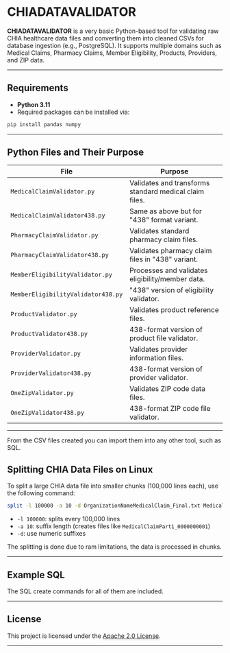 # CHIADATAVALIDATOR

**CHIADATAVALIDATOR** is a very basic Python-based tool for validating raw CHIA healthcare data files and converting them into cleaned CSVs for database ingestion (e.g., PostgreSQL). It supports multiple domains such as Medical Claims, Pharmacy Claims, Member Eligibility, Products, Providers, and ZIP data.

---

## Requirements

* **Python 3.11**
* Required packages can be installed via:

```bash
pip install pandas numpy
```


---

## Python Files and Their Purpose

| File                               | Purpose                                                |
| ---------------------------------- | ------------------------------------------------------ |
| `MedicalClaimValidator.py`         | Validates and transforms standard medical claim files. |
| `MedicalClaimValidator438.py`      | Same as above but for "438" format variant.            |
| `PharmacyClaimValidator.py`        | Validates standard pharmacy claim files.               |
| `PharmacyClaimValidator438.py`     | Validates pharmacy claim files in "438" variant.       |
| `MemberEligibilityValidator.py`    | Processes and validates eligibility/member data.       |
| `MemberEligibilityValidator438.py` | "438" version of eligibility validator.                |
| `ProductValidator.py`              | Validates product reference files.                     |
| `ProductValidator438.py`           | 438-format version of product file validator.          |
| `ProviderValidator.py`             | Validates provider information files.                  |
| `ProviderValidator438.py`          | 438-format version of provider validator.              |
| `OneZipValidator.py`               | Validates ZIP code data files.                         |
| `OneZipValidator438.py`            | 438-format ZIP code file validator.                    |

---

From the CSV files created you can import them into any other tool, such as SQL.

## Splitting CHIA Data Files on Linux

To split a large CHIA data file into smaller chunks (100,000 lines each), use the following command:

```bash
split -l 100000 -a 10 -d OrganizationNameMedicalClaim_Final.txt MedicalClaimPart1_
```

* `-l 100000`: splits every 100,000 lines
* `-a 10`: suffix length (creates files like `MedicalClaimPart1_0000000001`)
* `-d`: use numeric suffixes

The splitting is done due to ram limitations, the data is processed in chunks.

---

## Example SQL 

The SQL create commands for all of them are included.

---

## License

This project is licensed under the [Apache 2.0 License](LICENSE).

---

